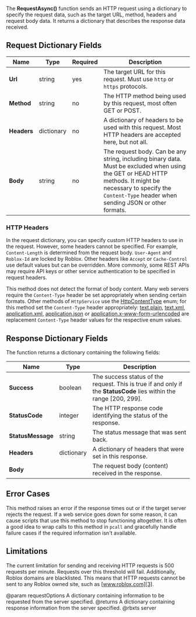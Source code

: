 The **RequestAsync()** function sends an HTTP request using a dictionary to specify the request data, such as the target URL, method, headers and request body data. It returns a dictionary that describes the response data received.

## Request Dictionary Fields

| Name | Type | Required | Description |
| --- | --- | --- | --- |
| **Url** | string | yes | The target URL for this request. Must use `http` or `https` protocols. |
| **Method** | string | no | The HTTP method being used by this request, most often GET or POST. |
| **Headers** | dictionary | no | A dictionary of headers to be used with this request. Most HTTP headers are accepted here, but not all. |
| **Body** | string | no | The request body. Can be any string, including binary data. Must be excluded when using the GET or HEAD HTTP methods. It might be necessary to specify the `Content-Type` header when sending JSON or other formats. |

### HTTP Headers

In the request dictionary, you can specify custom HTTP headers to use in the request. However, some headers cannot be specified. For example, `Content-Length` is determined from the request body. `User-Agent` and `Roblox-Id` are locked by Roblox. Other headers like `Accept` or `Cache-Control` use default values but can be overridden. More commonly, some REST APIs may require API keys or other service authentication to be specified in request headers.

This method does not detect the format of body content. Many web servers require the `Content-Type` header be set appropriately when sending certain formats. Other methods of `HttpService` use the [HttpContentType](https://developer.roblox.com/search#stq=HttpContentType) enum; for this method set the `Content-Type` header appropriately: [text.plain](https://developer.roblox.com/search#stq=plain), [text.xml](https://developer.roblox.com/search#stq=xml), [application.xml](https://developer.roblox.com/search#stq=xml), [application.json](https://developer.roblox.com/search#stq=json) or [application.x-www-form-urlencoded](https://developer.roblox.com/search#stq=x-www-form-urlencoded) are replacement `Content-Type` header values for the respective enum values.

## Response Dictionary Fields

The function returns a dictionary containing the following fields:

| Name | Type | Description |
| --- | --- | --- |
| **Success** | boolean | The success status of the request. This is true if and only if the **StatusCode** lies within the range [200, 299]. |
| **StatusCode** | integer | The HTTP response code identifying the status of the response. |
| **StatusMessage** | string | The status message that was sent back. |
| **Headers** | dictionary | A dictionary of headers that were set in this response. |
| **Body** |  | The request body (content) received in the response. |

## Error Cases

This method raises an error if the response times out or if the target server rejects the request. If a web service goes down for some reason, it can cause scripts that use this method to stop functioning altogether. It is often a good idea to wrap calls to this method in `pcall` and gracefully handle failure cases if the required information isn't available.

## Limitations

The current limitation for sending and receiving HTTP requests is 500 requests per minute. Requests over this threshold will fail. Additionally, Roblox domains are blacklisted. This means that HTTP requests cannot be sent to any Roblox owned site, such as [www.roblox.com][3].

[3]: https://www.roblox.com
@param requestOptions A dictionary containing information to be requested from the server specified.
@returns A dictionary containing response information from the server specified.
@rbxts server